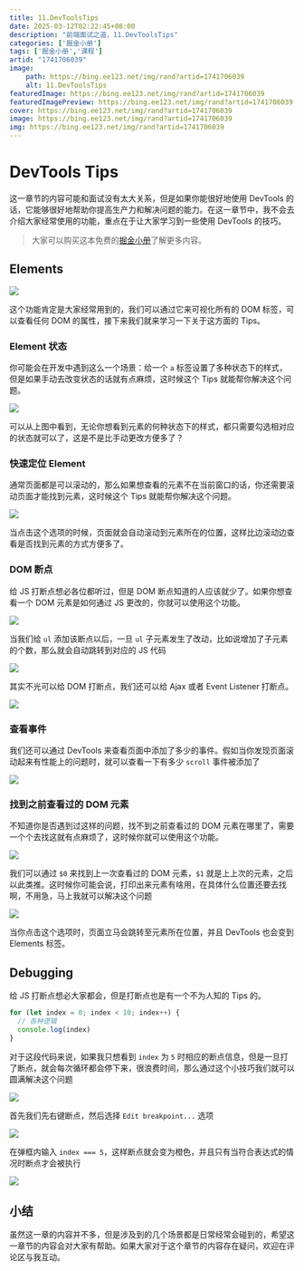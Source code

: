 ```yaml
---
title: 11.DevToolsTips
date: 2025-03-12T02:22:45+08:00
description: "前端面试之道，11.DevToolsTips"
categories: ['掘金小册']
tags: ['掘金小册','课程']
artid: "1741706039"
image:
    path: https://bing.ee123.net/img/rand?artid=1741706039
    alt: 11.DevToolsTips
featuredImage: https://bing.ee123.net/img/rand?artid=1741706039
featuredImagePreview: https://bing.ee123.net/img/rand?artid=1741706039
cover: https://bing.ee123.net/img/rand?artid=1741706039
image: https://bing.ee123.net/img/rand?artid=1741706039
img: https://bing.ee123.net/img/rand?artid=1741706039
---
```


# DevTools Tips

这一章节的内容可能和面试没有太大关系，但是如果你能很好地使用 DevTools 的话，它能够很好地帮助你提高生产力和解决问题的能力。在这一章节中，我不会去介绍大家经常使用的功能，重点在于让大家学习到一些使用 DevTools 的技巧。

> 大家可以购买这本免费的[掘金小册](https://juejin.cn/book/6844733783166418958)了解更多内容。

## Elements 

![](https://p1-jj.byteimg.com/tos-cn-i-t2oaga2asx/gold-user-assets/2018/11/25/1674aad0f69568b2~tplv-t2oaga2asx-image.image)

这个功能肯定是大家经常用到的，我们可以通过它来可视化所有的 DOM 标签，可以查看任何 DOM 的属性，接下来我们就来学习一下关于这方面的 Tips。

### Element 状态

你可能会在开发中遇到这么一个场景：给一个 `a` 标签设置了多种状态下的样式，但是如果手动去改变状态的话就有点麻烦，这时候这个 Tips 就能帮你解决这个问题。


![](https://p1-jj.byteimg.com/tos-cn-i-t2oaga2asx/gold-user-assets/2018/11/25/1674ab358e794a71~tplv-t2oaga2asx-image.image)

可以从上图中看到，无论你想看到元素的何种状态下的样式，都只需要勾选相对应的状态就可以了，这是不是比手动更改方便多了？

### 快速定位 Element

通常页面都是可以滚动的，那么如果想查看的元素不在当前窗口的话，你还需要滚动页面才能找到元素，这时候这个 Tips 就能帮你解决这个问题。

![](https://p1-jj.byteimg.com/tos-cn-i-t2oaga2asx/gold-user-assets/2018/11/25/1674ac22d8044f4b~tplv-t2oaga2asx-image.image)

当点击这个选项的时候，页面就会自动滚动到元素所在的位置，这样比边滚动边查看是否找到元素的方式方便多了。

### DOM 断点

给 JS 打断点想必各位都听过，但是 DOM 断点知道的人应该就少了。如果你想查看一个 DOM 元素是如何通过 JS 更改的，你就可以使用这个功能。

![](https://p1-jj.byteimg.com/tos-cn-i-t2oaga2asx/gold-user-assets/2018/11/25/1674ad1104faf69c~tplv-t2oaga2asx-image.image)

当我们给 `ul` 添加该断点以后，一旦 `ul` 子元素发生了改动，比如说增加了子元素的个数，那么就会自动跳转到对应的 JS 代码

![](https://p1-jj.byteimg.com/tos-cn-i-t2oaga2asx/gold-user-assets/2018/11/25/1674ad27ee181161~tplv-t2oaga2asx-image.image)

其实不光可以给 DOM 打断点，我们还可以给 Ajax 或者 Event Listener 打断点。

![](https://p1-jj.byteimg.com/tos-cn-i-t2oaga2asx/gold-user-assets/2018/11/25/1674af1f8fc819c7~tplv-t2oaga2asx-image.image)

### 查看事件

我们还可以通过 DevTools 来查看页面中添加了多少的事件。假如当你发现页面滚动起来有性能上的问题时，就可以查看一下有多少 `scroll` 事件被添加了

![](https://p1-jj.byteimg.com/tos-cn-i-t2oaga2asx/gold-user-assets/2018/11/25/1674ad5291419bb3~tplv-t2oaga2asx-image.image)

### 找到之前查看过的 DOM 元素

不知道你是否遇到过这样的问题，找不到之前查看过的 DOM 元素在哪里了，需要一个个去找这就有点麻烦了，这时候你就可以使用这个功能。

![](https://p1-jj.byteimg.com/tos-cn-i-t2oaga2asx/gold-user-assets/2018/11/25/1674ad91b7771b01~tplv-t2oaga2asx-image.image)

我们可以通过 `$0` 来找到上一次查看过的 DOM 元素，`$1` 就是上上次的元素，之后以此类推。这时候你可能会说，打印出来元素有啥用，在具体什么位置还要去找啊，不用急，马上我就可以解决这个问题

![](https://p1-jj.byteimg.com/tos-cn-i-t2oaga2asx/gold-user-assets/2018/11/25/1674adbf740598f6~tplv-t2oaga2asx-image.image)

当你点击这个选项时，页面立马会跳转至元素所在位置，并且 DevTools 也会变到 Elements 标签。

## Debugging

给 JS 打断点想必大家都会，但是打断点也是有一个不为人知的 Tips 的。

```js
for (let index = 0; index < 10; index++) {
  // 各种逻辑
  console.log(index)
}
```

对于这段代码来说，如果我只想看到 `index` 为 `5` 时相应的断点信息，但是一旦打了断点，就会每次循环都会停下来，很浪费时间，那么通过这个小技巧我们就可以圆满解决这个问题

![](https://p1-jj.byteimg.com/tos-cn-i-t2oaga2asx/gold-user-assets/2018/11/25/1674aebbbb36cc35~tplv-t2oaga2asx-image.image)

首先我们先右键断点，然后选择 `Edit breakpoint...` 选项

![](https://p1-jj.byteimg.com/tos-cn-i-t2oaga2asx/gold-user-assets/2018/11/25/1674aec3d3f3e70d~tplv-t2oaga2asx-image.image)

在弹框内输入 `index === 5`，这样断点就会变为橙色，并且只有当符合表达式的情况时断点才会被执行

![](https://p1-jj.byteimg.com/tos-cn-i-t2oaga2asx/gold-user-assets/2018/11/25/1674aed4d18967e9~tplv-t2oaga2asx-image.image)

## 小结

虽然这一章的内容并不多，但是涉及到的几个场景都是日常经常会碰到的，希望这一章节的内容会对大家有帮助。如果大家对于这个章节的内容存在疑问，欢迎在评论区与我互动。